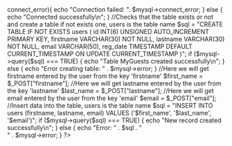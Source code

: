 <?php
//THIS FILE IS FOR PART-II:- https://youtu.be/-yyhzKtG8cg

//Your server name, it will be same for all 000webhost accounts
$servername = "sql301.gigfa.com";

//Your DB username
$username = "gigfa_28672870";

//Your DB password
$password = "12345678";

//Your DB name, required if you have two DB and want to connect to a specific one
$dbname = "gigfa_28672870_android_1";

//Connect to MySQL
$mysql = mysqli_connect($servername, $username, $password, $dbname);

//Check connection
if($mysql->connect_error){
echo "Connection failed: ". $mysql->connect_error;
} else {
echo "Connected successfully\n";
}

//Checks that the table exists or not and create a table if not exists one, users is the table name
$sql = "CREATE TABLE IF NOT EXISTS users (
id INT(6) UNSIGNED AUTO_INCREMENT PRIMARY KEY,
firstname VARCHAR(30) NOT NULL,
lastname VARCHAR(30) NOT NULL,
email VARCHAR(50),
reg_date TIMESTAMP DEFAULT CURRENT_TIMESTAMP ON UPDATE CURRENT_TIMESTAMP
)";

if ($mysql->query($sql) === TRUE) {
  echo "Table MyGuests created successfully\n";
} else {
  echo "Error creating table: " . $mysql->error;
}

//Here we will get firstname entered by the user from the key 'firstname'
$first_name = $_POST["firstname"];

//Here we will get lastname entered by the user from the key 'lastname'
$last_name = $_POST["lastname"];

//Here we will get email entered by the user from the key 'email'
$email = $_POST["email"];

//Insert data into the table, users is the table name
$sql = "INSERT INTO users (firstname, lastname, email)
VALUES ('$first_name', '$last_name', '$email')";

if ($mysql->query($sql) === TRUE) {
  echo "New record created successfully\n";
} else {
  echo "Error: " . $sql . "<br>" . $mysql->error;
}

?>
